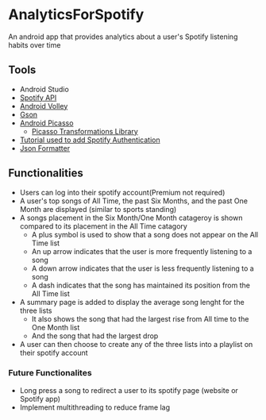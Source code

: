 # AnalyticsForSpotify
An android app that provides analytics about a user's Spotify listening habits over time

## Tools
* Android Studio
* [Spotify API](https://developer.spotify.com/documentation/web-api/reference-beta/)
* [Android Volley](https://developer.android.com/training/volley)
* [Gson](https://github.com/google/gson/blob/master/UserGuide.md#TOC-Serializing-and-Deserializing-Collection-with-Objects-of-Arbitrary-Types)
* [Android Picasso](https://square.github.io/picasso/)
  * [Picasso Transformations Library](https://github.com/wasabeef/picasso-transformations)
* [Tutorial used to add Spotify Authentication](https://towardsdatascience.com/using-the-spotify-api-with-your-android-application-the-essentials-1a3c1bc36b9e)
* [Json Formatter](https://jsonformatter.org/json-pretty-print)

## Functionalities
* Users can log into their spotify account(Premium not required)
* A user's top songs of All Time, the past Six Months, and the past One Month are displayed (similar to sports standing)
* A songs placement in the Six Month/One Month catageroy is shown compared to its placement in the All Time catagory
  * A plus symbol is used to show that a song does not appear on the All Time list
  * An up arrow indicates that the user is more frequently listening to a song
  * A down arrow indicates that the user is less frequently listening to a song
  * A dash indicates that the song has maintained its position from the All Time list
* A summary page is added to display the average song lenght for the three lists
  * It also shows the song that had the largest rise from All time to the One Month list
  * And the song that had the largest drop
* A user can then choose to create any of the three lists into a playlist on their spotify account

### Future Functionalites
* Long press a song to redirect a user to its spotify page (website or Spotify app)
* Implement multithreading to reduce frame lag
